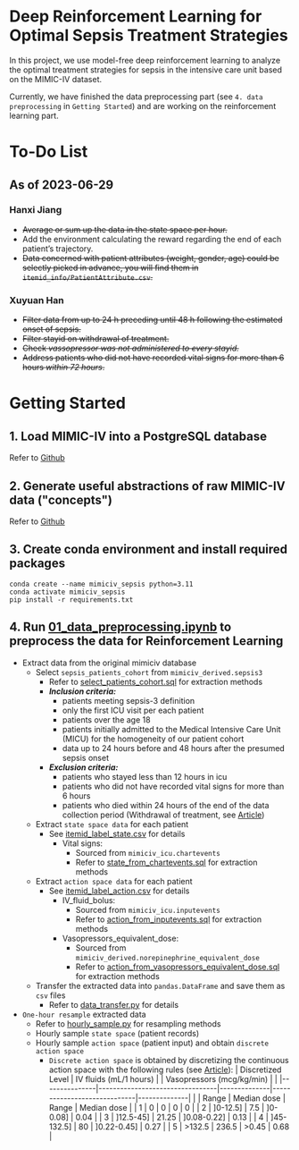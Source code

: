 Deep Reinforcement Learning for Optimal Sepsis Treatment Strategies
===============

In this project, we use model-free deep reinforcement learning to analyze the optimal treatment strategies for sepsis in the intensive care unit based on the MIMIC-IV dataset.

Currently, we have finished the data preprocessing part (see `4. data preprocessing` in `Getting Started`) and are working on the reinforcement learning part.

# To-Do List

## As of 2023-06-29

### Hanxi Jiang 

- ~~Average or sum up the data in the state space per hour.~~
- Add the environment calculating the reward regarding the end of each patient’s trajectory.
- ~~Data concerned with patient attributes (weight, gender, age) could be selectly picked in advance, you will find them in `itemid_info/PatientAttribute.csv`.~~

### Xuyuan Han 

- ~~Filter data from up to 24 h preceding until 48 h following the estimated onset of sepsis.~~
- ~~Filter stayid on withdrawal of treatment.~~
- ~~Check *vassopressor was not administered to every stayid.*~~
- ~~Address patients who did not have recorded vital signs for more than 6 hours *within 72 hours*.~~

# Getting Started

## 1. Load MIMIC-IV into a PostgreSQL database 
Refer to [Github](https://github.com/MIT-LCP/mimic-code/tree/main/mimic-iv/buildmimic/postgres)

## 2. Generate useful abstractions of raw MIMIC-IV data ("concepts") 
Refer to [Github](https://github.com/MIT-LCP/mimic-code/tree/main/mimic-iv/concepts_postgres)

## 3. Create conda environment and install required packages

```shell
conda create --name mimiciv_sepsis python=3.11
conda activate mimiciv_sepsis
pip install -r requirements.txt
```

## 4. Run [01_data_preprocessing.ipynb](/01_data_preprocessing.ipynb) to preprocess the data for Reinforcement Learning

- Extract data from the original mimiciv database
  - Select `sepsis_patients_cohort` from `mimiciv_derived.sepsis3` 
    - Refer to [select_patients_cohort.sql](/sql/select_patients_cohort.sql) for extraction methods
    - ***Inclusion criteria:***
      - patients meeting sepsis-3 definition
      - only the first ICU visit per each patient
      - patients over the age 18
      - patients initially admitted to the Medical Intensive Care Unit (MICU) for the homogeneity of our patient cohort
      - data up to 24 hours before and 48 hours after the presumed sepsis onset
    - ***Exclusion criteria:***
      - patients who stayed less than 12 hours in icu
      - patients who did not have recorded vital signs for more than 6 hours
      - patients who died within 24 hours of the end of the data collection period (Withdrawal of treatment, see [Article](https://doi.org/10.1038/s41591-018-0213-5))
  - Extract `state space data` for each patient 
    - See [itemid_label_state.csv](/itemid_info/itemid_label_state.csv) for details
      - Vital signs: 
        - Sourced from `mimiciv_icu.chartevents` 
        - Refer to [state_from_chartevents.sql](/sql/state_from_chartevents.sql) for extraction methods
  - Extract `action space data` for each patient 
    - See [itemid_label_action.csv](/itemid_info/itemid_label_action.csv) for details
      - IV_fluid_bolus: 
        - Sourced from `mimiciv_icu.inputevents` 
        - Refer to [action_from_inputevents.sql](/sql/action_from_inputevents.sql) for extraction methods
      - Vasopressors_equivalent_dose: 
        - Sourced from `mimiciv_derived.norepinephrine_equivalent_dose` 
        - Refer to [action_from_vasopressors_equivalent_dose.sql](/sql/action_from_vasopressors_equivalent_dose.sql) for extraction methods
  - Transfer the extracted data into `pandas.DataFrame` and save them as `csv` files
    - Refer to [data_transfer.py](/python/data_preprocessing/data_transfer.py) for details
- `One-hour resample` extracted data
  - Refer to [hourly_sample.py](/python/data_preprocessing/hourly_sample.py) for resampling methods
  - Hourly sample `state space` (patient records)
  - Hourly sample `action space` (patient input) and obtain `discrete action space` 
    - `Discrete action space` is obtained by discretizing the continuous action space with the following rules (see [Article](https://doi.org/10.1038/s41591-018-0213-5)):
      | Discretized Level   | IV fluids (mL/1 hours)   |              | Vasopressors (mcg/kg/min)   |              |
      |---------------|---------------------------------|--------------|-----------------------------|--------------|
      |               | Range                           | Median dose  | Range                       | Median dose  |
      | 1             | 0                               | 0            | 0                           | 0            |
      | 2             | ]0-12.5]                        | 7.5          | ]0-0.08]                    | 0.04         |
      | 3             | ]12.5-45]                       | 21.25        | ]0.08-0.22]                 | 0.13         |
      | 4             | ]45-132.5]                      | 80           | ]0.22-0.45]                 | 0.27         |
      | 5             | >132.5                          | 236.5        | >0.45                       | 0.68         |